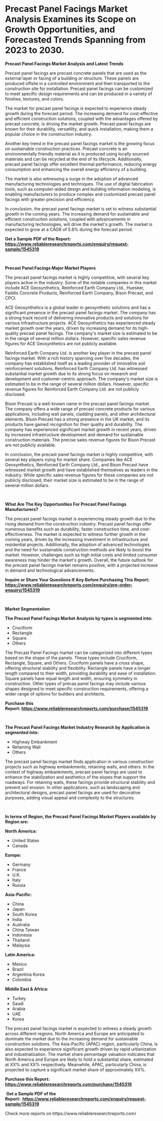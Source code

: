 <p><h1>Precast Panel Facings Market Analysis Examines its Scope on Growth Opportunities, and Forecasted Trends Spanning from 2023 to 2030.</h1></p><p><strong>Precast Panel Facings Market Analysis and Latest Trends</strong></p>
<p><p>Precast panel facings are precast concrete panels that are used as the external layer or facing of a building or structure. These panels are produced offsite in a controlled environment and then transported to the construction site for installation. Precast panel facings can be customized to meet specific design requirements and can be produced in a variety of finishes, textures, and colors.</p><p>The market for precast panel facings is expected to experience steady growth during the forecast period. The increasing demand for cost-effective and efficient construction solutions, coupled with the advantages offered by precast concrete, is driving the market growth. Precast panel facings are known for their durability, versatility, and quick installation, making them a popular choice in the construction industry.</p><p>Another key trend in the precast panel facings market is the growing focus on sustainable construction practices. Precast concrete is an environmentally friendly material as it is produced using locally sourced materials and can be recycled at the end of its lifecycle. Additionally, precast panel facings offer excellent thermal performance, reducing energy consumption and enhancing the overall energy efficiency of a building.</p><p>The market is also witnessing a surge in the adoption of advanced manufacturing technologies and techniques. The use of digital fabrication tools, such as computer-aided design and building information modeling, is enabling manufacturers to produce complex and customized precast panel facings with greater precision and efficiency.</p><p>In conclusion, the precast panel facings market is set to witness substantial growth in the coming years. The increasing demand for sustainable and efficient construction solutions, coupled with advancements in manufacturing technologies, will drive the market's growth. The market is expected to grow at a CAGR of 5.8% during the forecast period.</p></p>
<p><strong>Get a Sample PDF of the Report:&nbsp; <a href="https://www.reliableresearchreports.com/enquiry/request-sample/1545319">https://www.reliableresearchreports.com/enquiry/request-sample/1545319</a></strong></p>
<p>&nbsp;</p>
<p><strong>Precast Panel Facings Major Market Players</strong></p>
<p><p>The precast panel facings market is highly competitive, with several key players active in the industry. Some of the notable companies in this market include ACE Geosynthetics, Reinforced Earth Company Ltd., Huesker, Faddis Concrete Products, Reinforced Earth Company, Bison Precast, and CPCI.</p><p>ACE Geosynthetics is a global leader in geosynthetic solutions and has a significant presence in the precast panel facings market. The company has a strong track record of delivering innovative products and solutions for various infrastructure projects. ACE Geosynthetics has experienced steady market growth over the years, driven by increasing demand for its high-quality precast panel facings. The company's market size is estimated to be in the range of several million dollars. However, specific sales revenue figures for ACE Geosynthetics are not publicly available.</p><p>Reinforced Earth Company Ltd. is another key player in the precast panel facings market. With a rich history spanning over five decades, the company has established itself as a leading provider of innovative soil reinforcement solutions. Reinforced Earth Company Ltd. has witnessed substantial market growth due to its strong focus on research and development and customer-centric approach. The company's market size is estimated to be in the range of several million dollars. However, specific revenue figures for Reinforced Earth Company Ltd. are not publicly disclosed.</p><p>Bison Precast is a well-known name in the precast panel facings market. The company offers a wide range of precast concrete products for various applications, including wall panels, cladding panels, and other architectural elements. Bison Precast has a strong presence in the UK market, and its products have gained recognition for their quality and durability. The company has experienced significant market growth in recent years, driven by increased infrastructure development and demand for sustainable construction materials. The precise sales revenue figures for Bison Precast are not publicly available.</p><p>In conclusion, the precast panel facings market is highly competitive, with several key players vying for market share. Companies like ACE Geosynthetics, Reinforced Earth Company Ltd., and Bison Precast have witnessed market growth and have established themselves as leaders in the industry. While specific sales revenue figures for these companies are not publicly disclosed, their market size is estimated to be in the range of several million dollars.</p></p>
<p>&nbsp;</p>
<p><strong>What Are The Key Opportunities For Precast Panel Facings Manufacturers?</strong></p>
<p><p>The precast panel facings market is experiencing steady growth due to the rising demand from the construction industry. Precast panel facings offer numerous benefits such as durability, faster construction time, and cost-effectiveness. The market is expected to witness further growth in the coming years, driven by the increasing investment in infrastructure and residential projects. Additionally, the adoption of advanced technologies and the need for sustainable construction methods are likely to boost the market. However, challenges such as high initial costs and limited consumer awareness may hinder the market's growth. Overall, the future outlook for the precast panel facings market remains positive, with a projected increase in demand and technological advancements.</p></p>
<p><strong>Inquire or Share Your Questions If Any Before Purchasing This Report: <a href="https://www.reliableresearchreports.com/enquiry/pre-order-enquiry/1545319">https://www.reliableresearchreports.com/enquiry/pre-order-enquiry/1545319</a></strong></p>
<p>&nbsp;</p>
<p><strong>Market Segmentation</strong></p>
<p><strong>The Precast Panel Facings Market Analysis by types is segmented into:</strong></p>
<p><ul><li>Cruciform</li><li>Rectangle</li><li>Square</li><li>Others</li></ul></p>
<p><p>The Precast Panel Facings market can be categorized into different types based on the shape of the panels. These types include Cruciform, Rectangle, Square, and Others. Cruciform panels have a cross shape, offering structural stability and flexibility. Rectangle panels have a longer length compared to their width, providing durability and ease of installation. Square panels have equal length and width, ensuring symmetry in construction. Other types of precas panel facings may include various shapes designed to meet specific construction requirements, offering a wider range of options for builders and architects.</p></p>
<p><strong>Purchase this Report:&nbsp;<a href="https://www.reliableresearchreports.com/purchase/1545319">https://www.reliableresearchreports.com/purchase/1545319</a></strong></p>
<p>&nbsp;</p>
<p><strong>The Precast Panel Facings Market Industry Research by Application is segmented into:</strong></p>
<p><ul><li>Highway Embankment</li><li>Retaining Wall</li><li>Others</li></ul></p>
<p><p>The precast panel facings market finds application in various construction projects such as highway embankments, retaining walls, and others. In the context of highway embankments, precast panel facings are used to enhance the stabilization and aesthetics of the slopes that support the roadways. For retaining walls, these facings provide structural stability and prevent soil erosion. In other applications, such as landscaping and architectural designs, precast panel facings are used for decorative purposes, adding visual appeal and complexity to the structures.</p></p>
<p>&nbsp;</p>
<p><strong>In terms of Region, the Precast Panel Facings Market Players available by Region are:</strong></p>
<p>
    <p> <strong> North America: </strong>
        <ul>
            <li>United States</li>
            <li>Canada</li>
        </ul>
        </p> 
    <p> <strong> Europe: </strong>
        <ul>
            <li>Germany</li>
            <li>France</li>
            <li>U.K.</li>
            <li>Italy</li>
            <li>Russia</li>
        </ul>
        </p> 
    <p> <strong> Asia-Pacific: </strong>
        <ul>
            <li>China</li>
            <li>Japan</li>
            <li>South Korea</li>
            <li>India</li>
            <li>Australia</li>
            <li>China Taiwan</li>
            <li>Indonesia</li>
            <li>Thailand</li>
            <li>Malaysia</li>
        </ul>
        </p> 
    <p> <strong> Latin America: </strong>
        <ul>
            <li>Mexico</li>
            <li>Brazil</li>
            <li>Argentina Korea</li>
            <li>Colombia</li>
        </ul>
        </p> 
    <p> <strong> Middle East & Africa: </strong>
        <ul>
            <li>Turkey</li>
            <li>Saudi</li>
            <li>Arabia</li>
            <li>UAE</li>
            <li>Korea</li>
        </ul>
    </p>
    </p>
<p><p>The precast panel facings market is expected to witness a steady growth across different regions. North America and Europe are anticipated to dominate the market due to the increasing demand for sustainable construction solutions. The Asia-Pacific (APAC) region, particularly China, is also expected to experience significant growth driven by rapid urbanization and industrialization. The market share percentage valuation indicates that North America and Europe are likely to hold a substantial share, estimated at XX% and XX% respectively. Meanwhile, APAC, particularly China, is projected to capture a significant market share of approximately XX%.</p></p>
<p><strong>Purchase this Report: <a href="https://www.reliableresearchreports.com/purchase/1545319">https://www.reliableresearchreports.com/purchase/1545319</a></strong></p>
<p>&nbsp;<strong>Get a Sample PDF of the Report:&nbsp;&nbsp;<a href="https://www.reliableresearchreports.com/enquiry/request-sample/1545319">https://www.reliableresearchreports.com/enquiry/request-sample/1545319</a></strong></p>
<p><strong></strong></p>
<p>Check more reports on https://www.reliableresearchreports.com/</p>
